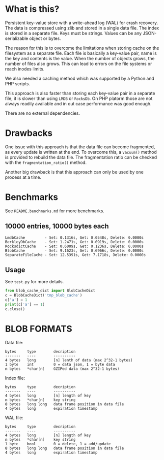 # What is this?

Persistent key-value store with a write-ahead log (WAL) for crash recovery. The
data is compressed using zlib and stored in a single data file. The index is
stored in a separate file. Keys must be strings. Values can be any JSON-serializable
object or bytes.

The reason for this is to overcome the limitations when storing cache on the
filesystem as a separate file. Each file is basically a key-value pair, name
is the key and contents is the value. When the number of objects grows, the
number of files also grows. This can lead to errors on the file systems or
reach inodes limits.

We also needed a caching method which was supported by a Python and PHP scripts.

This approach is also faster than storing each key-value pair in a separate
file, it is slower than using `LMDB` or `RocksDb`. On PHP platorm those are
not always readily available and in out case performance was good enough.

There are no external dependencies.


# Drawbacks

One issue with this approach is that the data file can become fragmented, as
every update is written at the end. To overcome this, a `vacuum()` method is
provided to rebuild the data file. The fragmentation ratio can be checked with
the `fragmentation_ratio()` method.

Another big drawback is that this approach can only be used by one process at a
time.


# Benchmarks

See `README.benchmarks.md` for more benchmarks.


## 10000 entries, 10000 bytes each

    LmdbCache         - Set: 0.1316s, Get: 0.0548s, Delete: 0.0000s
    BerkleyDbCache    - Set: 1.2471s, Get: 0.0919s, Delete: 0.0000s
    RocksdictCache    - Set: 0.6009s, Get: 0.1236s, Delete: 0.0000s
    BlobCache         - Set: 9.1623s, Get: 0.6966s, Delete: 0.0000s
    SeparateFileCache - Set: 12.5391s, Get: 7.1718s, Delete: 0.0000s


## Usage

See `test.py` for more details.

```python
from blob_cache_dict import BlobCacheDict
c = BlobCacheDict('tmp_blob_cache')
c['a'] = 1
print(c['a'] == 1)
c.close()
```


# BLOB FORMATS

Data file:

    bytes     type        decription
    -------   ----        ----------
    4 bytes   long        [n] lenth of data (max 2^32-1 bytes)
    1 byte    int         0 = data json, 1 = byte data
    n bytes   *char[n]    GZIPed data (max 2^32-1 bytes)

Index file:

    bytes     type        decription
    -------   ----        ----------
    4 bytes   long        [n] length of key
    n bytes   *char[n]    key string
    8 bytes   long long   data frame position in data file
    4 bytes   long        expiration timestamp

WAL file:

    bytes     type        decription
    -------   ----        ----------
    4 bytes   long        [n] length of key
    n bytes   *char[n]    key string
    1 byte    bool        0 = delete, 1 = add/update
    8 bytes   long long   data frame position in data file
    4 bytes   long        expiration timestamp
